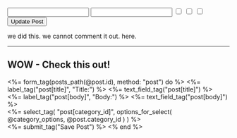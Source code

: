 <form action="/posts/1" method="post">
<input type="hidden" name='\_method' value="patch">
<input name="utf8" type="hidden" value="✓">
<input <input name="authenticity_token" type="hidden" value="<%=form_authenticity_token%>">
<input name="post[title]" type="text">
<input name="post[body]" type="text">
<input name="post[tag_ids][]" type="hidden" value="">
<input name="post[tag_ids][]" type="checkbox" value="2">
<input name="post[tag_ids][]" type="checkbox" value="3">
<input name="post[tag_ids][]" type="checkbox" value="5">
<input type="submit" value="Update Post">
</form>


we did this. we cannot comment it out. here.

<hr>
<h2>WOW - Check this out!</h2>
<%= form_tag(posts_path(@post.id), method: "post") do %>
<%= label_tag("post[title]", "Title:") %>
<%= text_field_tag("post[title]") %><br>
<%= label_tag("post[body]", "Body:") %>
  <%= text_field_tag("post[body]") %><br>
  <%= select_tag(
        "post[category_id]",
        options_for_select( @category_options, @post.category_id )
      ) %>
  <br>
  <%= submit_tag("Save Post") %>
<% end  %>
